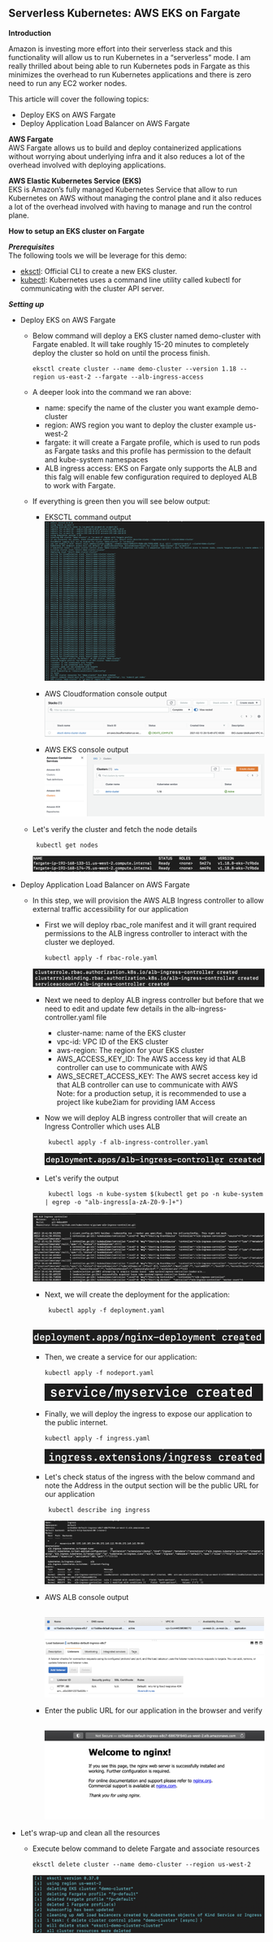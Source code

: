 ## Serverless Kubernetes: AWS EKS on Fargate

**Introduction**

Amazon is investing more effort into their serverless stack and this functionality will allow us to run Kubernetes in a “serverless” mode. I am really thrilled about being able to run Kubernetes pods in Fargate as this minimizes the overhead to run Kubernetes applications and there is zero need to run any EC2 worker nodes.

This article will cover the following topics:

- Deploy EKS on AWS Fargate
- Deploy Application Load Balancer on AWS Fargate

**AWS Fargate**
<br>AWS Fargate allows us to build and deploy containerized applications without worrying about underlying infra and it also reduces a lot of the overhead involved with deploying applications. 

**AWS Elastic Kubernetes Service (EKS)**
<br>EKS is Amazon’s fully managed Kubernetes Service that allow to run Kubernetes on AWS without managing the control plane and it also reduces a lot of the overhead involved with having to manage and run the control plane.

**How to setup an EKS cluster on Fargate**

***Prerequisites***
<br>The following tools we will be leverage for this demo:
- <a href="https://docs.aws.amazon.com/eks/latest/userguide/eksctl.html">eksctl</a>: Official CLI to create a new EKS cluster.
- <a href="https://docs.aws.amazon.com/eks/latest/userguide/install-kubectl.html">kubectl</a>: Kubernetes uses a command line utility called kubectl for communicating with the cluster API server.

***Setting up***

- Deploy EKS on AWS Fargate
  - Below command will deploy a EKS cluster named demo-cluster with Fargate enabled. It will take roughly 15-20 minutes to completely deploy the cluster so hold on until the process finish.
      
        eksctl create cluster --name demo-cluster --version 1.18 --region us-east-2 --fargate --alb-ingress-access
  - A deeper look into the command we ran above:
    - name: specify the name of the cluster you want example demo-cluster
    - region: AWS region you want to deploy the cluster example us-west-2
    - fargate: it will create a Fargate profile, which is used to run pods as Fargate tasks and this profile has permission to the default and kube-system namespaces
    - ALB ingress access: EKS on Fargate only supports the ALB and this falg will enable few configuration required to deployed ALB to work with Fargate.
  - If everything is green then you will see below output:
    - EKSCTL command output
      <br><img src="images/image.png" class="inline"/>
      
    - AWS Cloudformation console output
      <br><img src="images/image2.png" class="inline"/>
      
    - AWS EKS console output
      <br><img src="images/image3.png" class="inline"/>
      
  - Let's verify the cluster and fetch the node details 
      
         kubectl get nodes
    <img src="images/image4.png" class="inline"/>

- Deploy Application Load Balancer on AWS Fargate
  - In this step, we will provision the AWS ALB Ingress controller to allow external traffic accessibility for our application
    - First we will deploy rbac_role manifest and it will grant required permissions to the ALB ingress controller to interact with the cluster we deployed.
    
          kubectl apply -f rbac-role.yaml
     <img src="images/image5.png" class="inline"/>
    
    - Next we need to deploy ALB ingress controller but before that we need to edit and update few details in the alb-ingress-controller.yaml file
        - cluster-name: name of the EKS cluster<br>
        - vpc-id: VPC ID of the EKS cluster
        - aws-region: The region for your EKS cluster<br>
        - AWS_ACCESS_KEY_ID: The AWS access key id that ALB controller can use to communicate with AWS<br>
        - AWS_SECRET_ACCESS_KEY: The AWS secret access key id that ALB controller can use to communicate with AWS<br>
        Note: for a production setup, it is recommended to use a project like kube2iam for providing IAM Access <br>
     - Now we will deploy ALB ingress controller that will create an Ingress Controller which uses ALB
          
            kubectl apply -f alb-ingress-controller.yaml
       <img src="images/image6.png" class="inline"/>
       
      - Let's verify the output 
             
             kubectl logs -n kube-system $(kubectl get po -n kube-system | egrep -o "alb-ingress[a-zA-Z0-9-]+")

       <img src="images/image7.png" class="inline"/>
      
      - Next, we will create the deployment for the application:
             
             kubectl apply -f deployment.yaml
       <br><img src="images/image8.png" class="inline"/>
       
      - Then, we create a service for our application:
      
            kubectl apply -f nodeport.yaml
         
         <img src="images/image9.png" class="inline"/>
       
       - Finally, we will deploy the ingress to expose our application to the public internet.
       
             kubectl apply -f ingress.yaml 
         
         <img src="images/image10.png" class="inline"/>
        
       - Let's check status of the ingress with the below command and note the Address in the output section will be the public URL for our application
       
              kubectl describe ing ingress
         
         <img src="images/image11.png" class="inline"/>

       - AWS ALB console output
       
         <br><img src="images/image12.png" class="inline"/>

       - Enter the public URL for our application in the browser and verify 
       
         <br><img src="images/image13.png" class="inline"/>

- Let's wrap-up and clean all the resources 
  - Execute below command to delete Fargate and associate resources 
    
        eksctl delete cluster --name demo-cluster --region us-west-2
      
     <img src="images/image14.png" class="inline"/>
     
